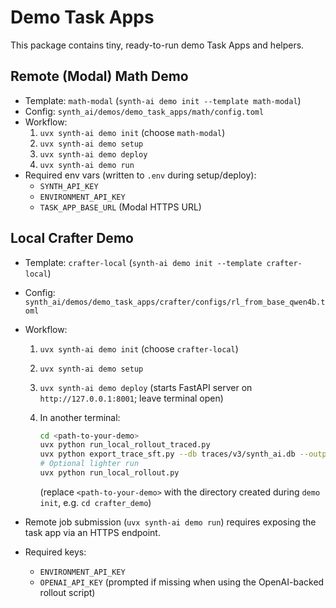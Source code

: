 # Demo Task Apps

This package contains tiny, ready-to-run demo Task Apps and helpers.

## Remote (Modal) Math Demo

- Template: `math-modal` (`synth-ai demo init --template math-modal`)
- Config: `synth_ai/demos/demo_task_apps/math/config.toml`
- Workflow:
  1. `uvx synth-ai demo init` (choose `math-modal`)
  2. `uvx synth-ai demo setup`
  3. `uvx synth-ai demo deploy`
  4. `uvx synth-ai demo run`
- Required env vars (written to `.env` during setup/deploy):
  - `SYNTH_API_KEY`
  - `ENVIRONMENT_API_KEY`
  - `TASK_APP_BASE_URL` (Modal HTTPS URL)

## Local Crafter Demo

- Template: `crafter-local` (`synth-ai demo init --template crafter-local`)
- Config: `synth_ai/demos/demo_task_apps/crafter/configs/rl_from_base_qwen4b.toml`
- Workflow:
  1. `uvx synth-ai demo init` (choose `crafter-local`)
  2. `uvx synth-ai demo setup`
  3. `uvx synth-ai demo deploy` (starts FastAPI server on `http://127.0.0.1:8001`; leave terminal open)
  4. In another terminal:

     ```bash
     cd <path-to-your-demo>
     uvx python run_local_rollout_traced.py
     uvx python export_trace_sft.py --db traces/v3/synth_ai.db --output demo_sft.jsonl
     # Optional lighter run
     uvx python run_local_rollout.py
     ```
     (replace `<path-to-your-demo>` with the directory created during `demo init`, e.g. `cd crafter_demo`)

- Remote job submission (`uvx synth-ai demo run`) requires exposing the task app via an HTTPS endpoint.
- Required keys:
  - `ENVIRONMENT_API_KEY`
  - `OPENAI_API_KEY` (prompted if missing when using the OpenAI-backed rollout script)
